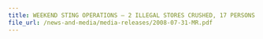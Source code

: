 ```yaml
---
title: WEEKEND STING OPERATIONS – 2 ILLEGAL STORES CRUSHED, 17 PERSONS ARRESTED, 96,700 PACKETS OF DUTY-UNPAID CIGARETTES AND 4 VEHICLES SEIZED 
file_url: /news-and-media/media-releases/2008-07-31-MR.pdf
---
```

